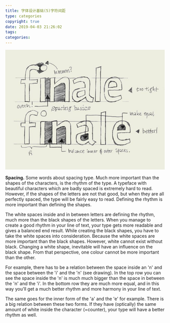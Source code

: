 ```yaml
---
title: 字体设计基础(5)字符间距
type: categories
copyright: true
date: 2019-04-03 21:26:02
tags:
categories:
---
```


![img](字体设计基础-5-字符间距/typebasics-05.jpg)

**Spacing.** Some words about spacing type. Much more important than the shapes of the characters, is the rhythm of the type. A typeface with beautiful characters which are badly spaced is extremely hard to read. However, if the shapes of the letters are not that good, but when they are all perfectly spaced, the type will be fairly easy to read. Defining the rhythm is more important than defining the shapes.

The white spaces inside and in between letters are defining the rhythm, much more than the black shapes of the letters. When you manage to create a good rhythm in your line of text, your type gets more readable and gives a balanced end result. While creating the black shapes, you have to take the white spaces into consideration. Because the white spaces are more important than the black shapes. However, white cannot exist without black. Changing a white shape, inevitable will have an influence on the black shape. From that perspective, one colour cannot be more important than the other. 

For example, there has to be a relation between the space inside an 'n' and the space between the 'i' and the 'n' (see drawing). In the top row you can see the space inside the 'n' is much much bigger than the space in between the 'n' and the 'i'. In the bottom row they are much more equal, and in this way you'll get a much better rhythm and more harmony in your line of text.

The same goes for the inner form of the 'a' and the 'e' for example. There is a big relation between these two forms. If they have (optically) the same amount of white inside the character (=counter), your type will have a better rhythm as well.